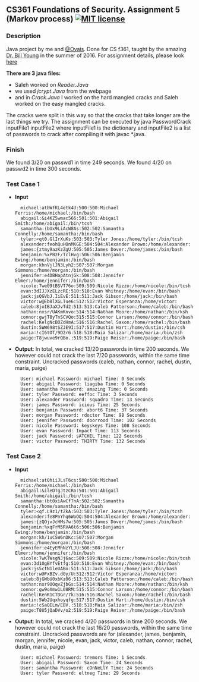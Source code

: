 ## CS361 Foundations of Security. Assignment 5 (Markov process) [![MIT license](https://img.shields.io/badge/license-MIT-lightgrey.svg)](https://https://raw.githubusercontent.com/qirh/361assignment5/master/LICENSE)

### Description
Java project by me and [@Ovais](https://github.com/theBrovais). Done for CS f361, taught by the amazing [Dr. Bill Young](https://www.cs.utexas.edu/~byoung/) in the summer of 2016. For assignment details, please look [here](https://github.com/qirh/361assignment5/blob/master/assignment-5.pdf)

**There are 3 java files:** 
* Saleh worked on *Reader.Java*
* we used *jcrypt.Java* from the webpage
* and in *Crack.Java* I worked on the hard mangled cracks and Saleh worked on the easy mangled cracks. 

The cracks were split in this way so that the cracks that take longer are the last things we try. The assignment can be executed by java PasswordCrack inputFile1 inputFile2 where inputFile1 is the dictionary and inputFile2 is a list of passwords to crack after compiling it with javac *.java.

### Finish
We found 3/20 on passwd1 in time 249 seconds. We found 4/20 on passwd2 in time 300 seconds.

### Test Case 1

* **Input**

        michael:atbWfKL4etk4U:500:500:Michael Ferris:/home/michael:/bin/bash
        abigail:&i4KZ5wmac566:501:501:Abigail Smith:/home/abigail:/bin/tcsh
        samantha:(bUx9LiAcW8As:502:502:Samantha Connelly:/home/samantha:/bin/bash
        tyler:<qt0.GlIrXuKs:503:503:Tyler Jones:/home/tyler:/bin/tcsh
        alexander:feohQuHOnMKGE:504:504:Alexander Brown:/home/alexander:
        james:{ztmy9azKzZgU:505:505:James Dover:/home/james:/bin/bash
        benjamin:%xPBzF/TclHvg:506:506:Benjamin Ewing:/home/benjamin:/bin/bash
        morgan:khnVjlJN3Lyh2:507:507:Morgan Simmons:/home/morgan:/bin/bash
        jennifer:e4DBHapAtnjGk:508:508:Jennifer Elmer:/home/jennifer:/bin/bash
        nicole:7we09tBSVT76o:509:509:Nicole Rizzo:/home/nicole:/bin/tcsh
        evan:3dIJJXzELzcRE:510:510:Evan Whitney:/home/evan:/bin/bash
        jack:jsQGVbJ.IiEvE:511:511:Jack Gibson:/home/jack:/bin/bash
        victor:w@EbBlXGLTue6:512:512:Victor Esperanza:/home/victor:
        caleb:8joIBJaXJvTd2:513:513:Caleb Patterson:/home/caleb:/bin/bash
        nathan:nxsr/UAKmKnvo:514:514:Nathan Moore:/home/nathan:/bin/ksh
        connor:gwjT8yTnSCVQo:515:515:Connor Larson:/home/connor:/bin/bash
        rachel:KelgNcBOZdHmA:516:516:Rachel Saxon:/home/rachel:/bin/bash
        dustin:5WW698tSZJE9I:517:517:Dustin Hart:/home/dustin:/bin/csh
        maria:!cI6tOT/9D2r6:518:518:Maia Salizar:/home/maria:/bin/zsh
        paige:T8jwuve9rQBo.:519:519:Paige Reiser:/home/paige:/bin/bash

* **Output**: In total, we cracked 13/20 passwords in time 200 seconds. We however could not crack the last 7/20 passwords, within the same time constraint. Uncracked passwords (caleb, nathan, connor, rachel, dustin, maria, paige)

        User: michael Password: michael Time: 0 Seconds
        User: abigail Password: liagiba Time: 0 Seconds
        User: samantha Password: amazing Time: 0 Seconds
        User: tyler Password: eeffoc Time: 3 Seconds
        User: alexander Password: squadro Time: 13 Seconds
        User: james Password: icious Time: 25 Seconds
        User: benjamin Password: abort6 Time: 37 Seconds
        User: morgan Password: rdoctor Time: 98 Seconds
        User: jennifer Password: doorrood Time: 102 Seconds
        User: nicole Password: keyskeys Time: 108 Seconds
        User: evan Password: Impact Time: 113 Seconds
        User: jack Password: sATCHEL Time: 122 Seconds
        User: victor Password: THIRTY Time: 132 Seconds


### Test Case 2
* **Input**

        michael:atQhiiJLsT6cs:500:500:Michael Ferris:/home/michael:/bin/bash
        abigail:&ileDTgJtzCRo:501:501:Abigail Smith:/home/abigail:/bin/tcsh
        samantha:(bt0xiAwCf7nA:502:502:Samantha Connelly:/home/samantha:/bin/bash
        tyler:<qf.L9z1/tZkA:503:503:Tyler Jones:/home/tyler:/bin/tcsh
        alexander:fe8PnYhq6WoOQ:504:504:Alexander Brown:/home/alexander:
        james:{zQOjvJcHMs7w:505:505:James Dover:/home/james:/bin/bash
        benjamin:%xqFrM5RVA6t6:506:506:Benjamin Ewing:/home/benjamin:/bin/bash
        morgan:kh/1uC5W6nDKc:507:507:Morgan Simmons:/home/morgan:/bin/bash
        jennifer:e4EyEMhNzYLJU:508:508:Jennifer Elmer:/home/jennifer:/bin/bash
        nicole:7wKTWsgNJj6ac:509:509:Nicole Rizzo:/home/nicole:/bin/tcsh
        evan:3d1OgBYfvEtfg:510:510:Evan Whitney:/home/evan:/bin/bash
        jack:js5ctN1leUABo:511:511:Jack Gibson:/home/jack:/bin/bash
        victor:w@FxBZv.d0y/U:512:512:Victor Esperanza:/home/victor:
        caleb:8jGWbU0xbKz06:513:513:Caleb Patterson:/home/caleb:/bin/bash
        nathan:nxr9OOqvZjbGs:514:514:Nathan Moore:/home/nathan:/bin/ksh
        connor:gw9oXmw1L08RM:515:515:Connor Larson:/home/connor:/bin/bash
        rachel:KenK1CTDGr/7k:516:516:Rachel Saxon:/home/rachel:/bin/bash
        dustin:5Wb2Uqxhoyqfg:517:517:Dustin Hart:/home/dustin:/bin/csh
        maria:!cSaQELm/EBV.:518:518:Maia Salizar:/home/maria:/bin/zsh
        paige:T8U5jQaDVv/o2:519:519:Paige Reiser:/home/paige:/bin/bash

* **Output**: In total, we cracked 4/20 passwords in time 200 seconds. We however could not crack the last 16/20 passwords, within the same time constraint. Uncracked passwords are for (alexander, james, benjamin, morgan, jennifer, nicole, evan, jack, victor, caleb, nathan, connor, rachel, dustin, maria, paige)

        User: michael Password: tremors Time: 1 Seconds
        User: abigail Password: Saxon Time: 24 Seconds
        User: samantha Password: cOnNeLlY Time: 24 Seconds
        User: tyler Password: eltneg Time: 29 Seconds

